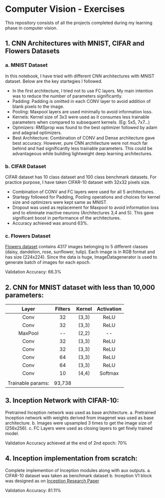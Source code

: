 # Computer Vision - Exercises

This repository consists of all the projects completed during my learning phase in computer vision.

## 1. CNN Architectures with MNIST, CIFAR and Flowers Datasets

### a. MNIST Dataset
In this notebook, I have tried with different CNN architectures with MNIST dataset. Below are the key startegies I followed.
-  In the first architecture, I tried not to use FC layers. My main intention was to reduce the number of parameters significantly.
-  Padding: Padding is omitted in each CONV layer to avoid addition of blank pixels to the image.
-  Pooling: Maxpool layers are used minimally to avoid information loss.
-  Kernels: Kernel size of 3x3 were used as it consumes less trainable parameters when compared to subsequent kernels. (Eg: 5x5, 7x7...)
-  Optmizers: RMSprop was found to the best optimizer followed by adam and adagrad optimizers.
-  Best Architecture: Combination of CONV and Dense architecture gave best accuracy. However, pure CNN architecture were not much far behind and had significantly less trainable parameters. This could be advantageous while building lightweight deep learning architectures.

### b. CIFAR Dataset
CIFAR dataset has 10 class dataset and 100 class benchmark datasets. For practice purpose, I have taken CIFAR-10 dataset with 32x32 pixels size.
-  Combination of CONV and FC layers were used for all 5 architectures.
-  Startegy followed for Padding, Pooling operations and choices for kernel size and optimizers were kept same as MNIST.
-  Dropout was used as replacement for Maxpool to avoid information loss and to eliminate inactive neurons (Architectures 3,4 and 5). This gave significant boost in performance of the architectures.
-  Accuracy achieved was around 63%.


### c. Flowers Dataset
[Flowers dataset](https://www.kaggle.com/alxmamaev/flowers-recognition) contains 4317 images belonging to 5 different classes (daisy, dandelion, rose, sunflower, tulip). Each image is in RGB format and has size (224x224). Since the data is huge, ImageDatagenerator is used to generate batch of images for each epoch.

Validation Accuracy: 66.3%

## 2. CNN for MNIST dataset with less than 10,000 parameters:

| Layer | Filters | Kernel | Activation |
|:-----:|:-------:|:------:|:----------:|
|Conv|32|(3,3)|ReLU|
|Conv|32|(3,3)|ReLU|
|MaxPool|--|(2,2)|--|
|Conv|32|(3,3)|ReLU|
|Conv|32|(3,3)|ReLU|
|Conv|64|(3,3)|ReLU|
|Conv|64|(3,3)|ReLU|
|Conv|10|(4,4)|Softmax|
|||||
|Trainable params:|93,738|


## 3. Inception Network with CIFAR-10:
Pretrained Inception network was used as base architecture.
a. Pretrained Inception network with weights derived from imagenet was used as base architecture.
b. Images were upsampled 3 times to get the image size of (256x256).
c. FC Layers were used as closing layers to get finely trained model.

Validation Accuracy achieved at the end of 2nd epoch: 70%

## 4. Inception implementation from scratch:
Complete implemention of Inception modules along with aux outputs.
a. CIFAR-10 dataset was taken as benchmark dataset
b. Inception V1 block was designed as on [Inception Research Paper](https://arxiv.org/pdf/1409.4842.pdf)

Validation Accuracy: 81.11%
